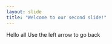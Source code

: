 ```yaml
---
layout: slide
title: "Welcome to our second slide!"
---
```

Hello all
Use the left arrow to go back
